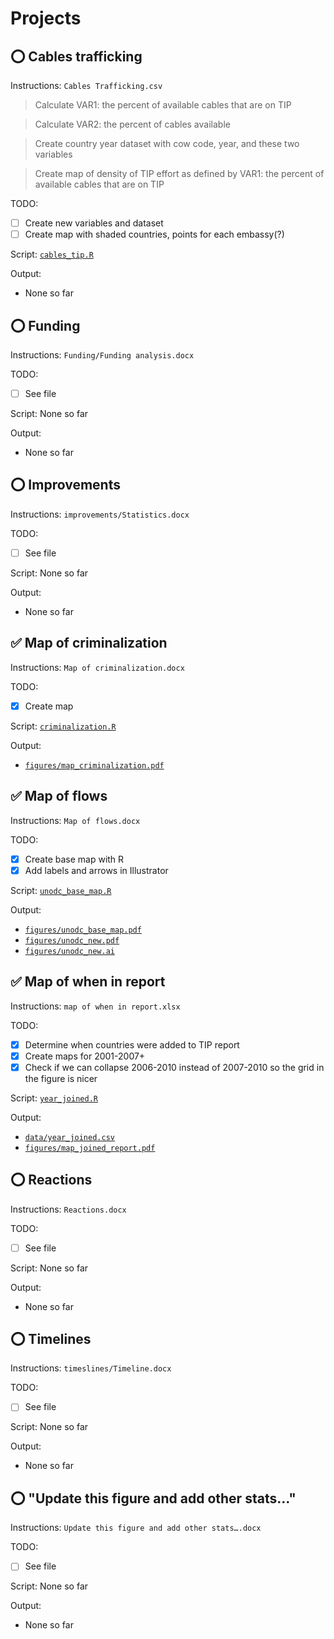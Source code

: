 # Projects

## ⭕️ Cables trafficking

Instructions: `Cables Trafficking.csv`

> Calculate VAR1: the percent of available cables that are on TIP

> Calculate VAR2: the percent of cables available

> Create country year dataset with cow code, year, and these two variables

> Create map of density of TIP effort as defined by VAR1: the percent of available cables that are on TIP


TODO: 

* [ ] Create new variables and dataset
* [ ] Create map with shaded countries, points for each embassy(?)

Script: [`cables_tip.R`](cables_tip.R)

Output: 

* None so far


## ⭕️ Funding

Instructions: `Funding/Funding analysis.docx`

TODO:

* [ ] See file 

Script: None so far

Output: 

* None so far


## ⭕️ Improvements

Instructions: `improvements/Statistics.docx`

TODO:

* [ ] See file 

Script: None so far

Output: 

* None so far


## ✅ Map of criminalization

Instructions: `Map of criminalization.docx`

TODO:

* [x] Create map

Script: [`criminalization.R`](criminalization.R)

Output: 

* [`figures/map_criminalization.pdf`](figures/map_criminalization.pdf)


## ✅ Map of flows

Instructions: `Map of flows.docx`

TODO:

* [x] Create base map with R
* [x] Add labels and arrows in Illustrator

Script: [`unodc_base_map.R`](unodc_base_map.R)

Output: 

* [`figures/unodc_base_map.pdf`](figures/unodc_base_map.pdf)
* [`figures/unodc_new.pdf`](figures/unodc_new.pdf)
* [`figures/unodc_new.ai`](figures/unodc_new.ai)


## ✅ Map of when in report

Instructions: `map of when in report.xlsx`

TODO:

* [x] Determine when countries were added to TIP report
* [x] Create maps for 2001-2007+
* [x] Check if we can collapse 2006-2010 instead of 2007-2010 so the grid in the figure is nicer

Script: [`year_joined.R`](year_joined.R)

Output: 

* [`data/year_joined.csv`](data/year_joined.csv)
* [`figures/map_joined_report.pdf`](figures/map_joined_report.pdf)


## ⭕️ Reactions

Instructions: `Reactions.docx`

TODO:

* [ ] See file 

Script: None so far

Output: 

* None so far


## ⭕️ Timelines

Instructions: `timeslines/Timeline.docx`

TODO:

* [ ] See file 

Script: None so far

Output: 

* None so far


## ⭕️ "Update this figure and add other stats…"

Instructions: `Update this figure and add other stats….docx`

TODO:

* [ ] See file 

Script: None so far

Output: 

* None so far
